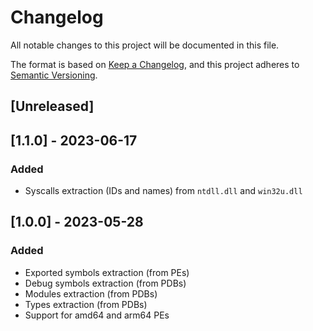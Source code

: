 # Changelog

All notable changes to this project will be documented in this file.

The format is based on [Keep a Changelog](https://keepachangelog.com/en/1.0.0/),
and this project adheres to [Semantic Versioning](https://semver.org/spec/v2.0.0.html).

## [Unreleased]

## [1.1.0] - 2023-06-17

### Added

- Syscalls extraction (IDs and names) from `ntdll.dll` and `win32u.dll`

## [1.0.0] - 2023-05-28

### Added

- Exported symbols extraction (from PEs)
- Debug symbols extraction (from PDBs)
- Modules extraction (from PDBs)
- Types extraction (from PDBs)
- Support for amd64 and arm64 PEs
